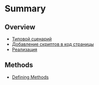 # Summary

## Overview

* [Типовой сценарий](README.md#Типовой-сценарий)
* [Добавление скриптов в код страницы](README.md#test1)
* [Реализация](README.md##realisation)



## Methods

* [Defining Methods](methods.md)

